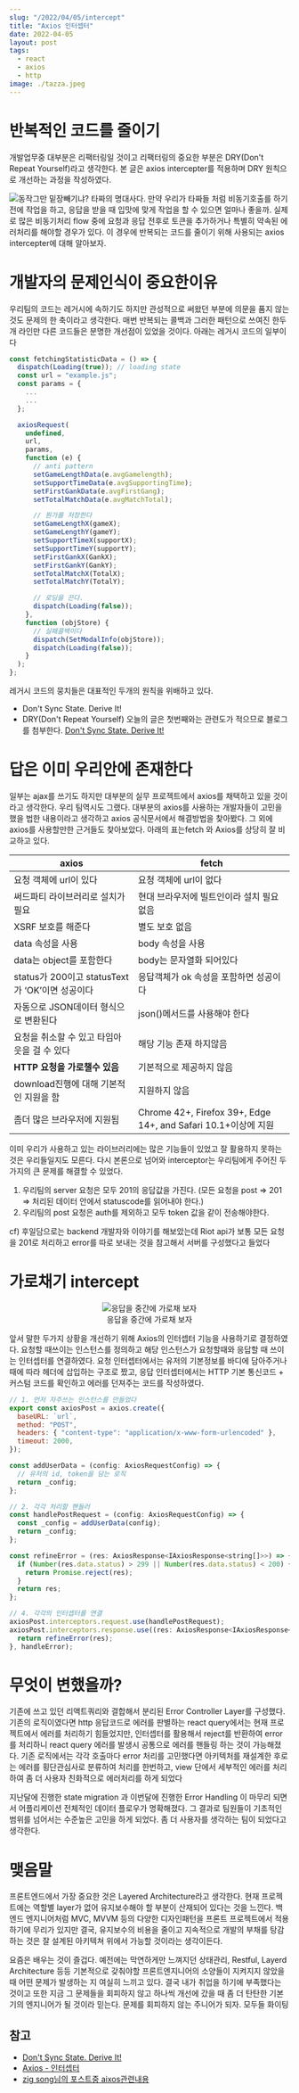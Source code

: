 ```yaml
---
slug: "/2022/04/05/intercept"
title: "Axios 인터셉터"
date: 2022-04-05
layout: post
tags:
  - react
  - axios
  - http
image: ./tazza.jpeg
---
```


# 반복적인 코드를 줄이기

개발업무중 대부분은 리팩터링일 것이고 리팩터링의 중요한 부분은 DRY(Don't Repeat Yourself)라고 생각한다. 본 글은 axios intercepter를 적용하며 DRY 원칙으로 개선하는 과정을 작성하였다.

![동작그만 밑장빼기냐?](./tazza.jpeg)
타짜의 명대사다. 만약 우리가 타짜들 처럼 비동기호출를 하기 전에 작업을 하고, 응답을 받을 때 입맛에 맞게 작업을 할 수 있으면 얼마나 좋을까. 실제로 많은 비동기처리 flow 중에 요청과 응답 전후로 토큰을 추가하거나 특별히 약속된 에러처리를 해야할 경우가 있다. 이 경우에 반복되는 코드를 줄이기 위해 사용되는 axios intercepter에 대해 알아보자.

# 개발자의 문제인식이 중요한이유

우리팀의 코드는 레거시에 속하기도 하지만 관성적으로 써왔던 부분에 의문을 품지 않는 것도 문제의 한 축이라고 생각한다. 매번 반복되는 콜백과 그러한 패턴으로 쓰여진 한두개 라인만 다른 코드들은 분명한 개선점이 있었을 것이다. 아래는 레거시 코드의 일부이다

```js
const fetchingStatisticData = () => {
  dispatch(Loading(true)); // loading state
  const url = "example.js";
  const params = {
    ...
    ...
  };

  axiosRequest(
    undefined,
    url,
    params,
    function (e) {
      // anti pattern
      setGameLengthData(e.avgGamelength);
      setSupportTimeData(e.avgSupportingTime);
      setFirstGankData(e.avgFirstGang);
      setTotalMatchData(e.avgMatchTotal);

      // 뭔가를 저장한다
      setGameLengthX(gameX);
      setGameLengthY(gameY);
      setSupportTimeX(supportX);
      setSupportTimeY(supportY);
      setFirstGankX(GankX);
      setFirstGankY(GankY);
      setTotalMatchX(TotalX);
      setTotalMatchY(TotalY);

      // 로딩을 끈다.
      dispatch(Loading(false));
    },
    function (objStore) {
      // 실패콜백이다
      dispatch(SetModalInfo(objStore));
      dispatch(Loading(false));
    }
  );
};
```

레거시 코드의 뭉치들은 대표적인 두개의 원칙을 위배하고 있다.

- Don't Sync State. Derive It!
- DRY(Don't Repeat Yourself)
  오늘의 글은 첫번째와는 관련도가 적으므로 블로그를 첨부한다. [Don't Sync State. Derive It!](https://kentcdodds.com/blog/dont-sync-state-derive-it)

# 답은 이미 우리안에 존재한다

일부는 ajax를 쓰기도 하지만 대부분의 실무 프로젝트에서 axios를 채택하고 있을 것이라고 생각한다. 우리 팀역시도 그랬다. 대부분의 axios를 사용하는 개발자들이 고민을 했을 법한 내용이라고 생각하고 axios 공식문서에서 해결방법을 찾아봤다. 그 외에 axios를 사용할만한 근거들도 찾아보았다. 아래의 표는fetch 와 Axios를 상당히 잘 비교하고 있다.

| axios                                           | fetch                                                          |
| ----------------------------------------------- | -------------------------------------------------------------- |
| 요청 객체에 url이 있다                          | 요청 객체에 url이 없다                                         |
| 써드파티 라이브러리로 설치가 필요               | 현대 브라우저에 빌트인이라 설치 필요 없음                      |
| XSRF 보호를 해준다                              | 별도 보호 없음                                                 |
| data 속성을 사용                                | body 속성을 사용                                               |
| data는 object를 포함한다                        | body는 문자열화 되어있다                                       |
| status가 200이고 statusText가 ‘OK’이면 성공이다 | 응답객체가 ok 속성을 포함하면 성공이다                         |
| 자동으로 JSON데이터 형식으로 변환된다           | json()메서드를 사용해야 한다                                   |
| 요청을 취소할 수 있고 타임아웃을 걸 수 있다     | 해당 기능 존재 하지않음                                        |
| **HTTP 요청을 가로챌수 있음**                   | 기본적으로 제공하지 않음                                       |
| download진행에 대해 기본적인 지원을 함          | 지원하지 않음                                                  |
| 좀더 많은 브라우저에 지원됨                     | Chrome 42+, Firefox 39+, Edge 14+, and Safari 10.1+이상에 지원 |

이미 우리가 사용하고 있는 라이브러리에는 많은 기능들이 있었고 잘 활용하지 못하는 것은 우리들일지도 모른다. 다시 본론으로 넘어와 interceptor는 우리팀에게 주어진 두가지의 큰 문제를 해결할 수 있었다.

1. 우리팀의 server 요청은 모두 201의 응답값을 가진다. (모든 요청을 post => 201 => 처리된 데이터 안에서 statuscode를 읽어내야 한다.)
2. 우리팀의 post 요청은 auth를 제외하고 모두 token 값을 같이 전송해야한다.

cf) 후일담으로는 backend 개발자와 이야기를 해보았는데 Riot api가 보통 모든 요청을 201로 처리하고 error를 따로 보내는 것을 참고해서 서버를 구성했다고 들었다

# 가로채기 intercept

<figure align="center">
  <img src="https://c.tenor.com/uEXr3DWcDQ8AAAAd/girl-baseball.gif" alt="응답을 중간에 가로채 보자"/>
  <figcaption>응답을 중간에 가로채 보자</figcaption>
</figure>

앞서 말한 두가지 상황을 개선하기 위해 Axios의 인터셉터 기능을 사용하기로 결정하였다. 요청할 때쓰이는 인스턴스를 정의하고 해당 인스턴스가 요청할때와 응답할 때 쓰이는 인터셉터를 연결하였다. 요청 인터셉터에서는 유저의 기본정보를 바디에 담아주거나 때에 따라 헤더에 삽입하는 구조로 짰고, 응답 인터셉터에서는 HTTP 기본 통신코드 + 커스텀 코드를 확인하고 에러를 던져주는 코드를 작성하였다.

```js
// 1. 먼저 자주쓰는 인스턴스를 만들었다
export const axiosPost = axios.create({
  baseURL: `url`,
  method: "POST",
  headers: { "content-type": "application/x-www-form-urlencoded" },
  timeout: 2000,
});

const addUserData = (config: AxiosRequestConfig) => {
  // 유저의 id, token을 담는 로직
  return _config;
};

// 2. 각각 처리할 핸들러
const handlePostRequest = (config: AxiosRequestConfig) => {
  const _config = addUserData(config);
  return _config;
};

const refineError = (res: AxiosResponse<IAxiosResponse<string[]>>) => {
  if (Number(res.data.status) > 299 || Number(res.data.status) < 200) {
    return Promise.reject(res);
  }
  return res;
};

// 4. 각각의 인터셉터를 연결
axiosPost.interceptors.request.use(handlePostRequest);
axiosPost.interceptors.response.use((res: AxiosResponse<IAxiosResponse<string[]>>) => {
  return refineError(res);
}, handleError);
```

# 무엇이 변했을까?

기존에 쓰고 있던 리액트쿼리와 결합해서 분리된 Error Controller Layer를 구성했다. 기존의 로직이였다면 http 응답코드로 에러를 판별하는 react query에서는 현재 프로젝트에서 에러를 처리하기 힘들었지만, 인터셉터를 활용해서 reject를 반환하여 error를 처리하니 react query 에러를 발생시 공통으로 에러를 핸들링 하는 것이 가능해졌다. 기존 로직에서는 각각 호출마다 error 처리를 고민했다면 아키텍처를 재설계한 후로는 에러를 횡단관심사로 분류하여 처리를 한번하고, view 단에서 세부적인 에러를 처리하여 좀 더 사용자 친화적으로 에러처리를 하게 되었다

지난달에 진행한 state migration 과 이번달에 진행한 Error Handling 이 마무리 되면서 어플리케이션 전체적인 데이터 플로우가 명확해졌다. 그 결과로 팀원들이 기초적인 범위를 넘어서는 수준높은 고민을 하게 되었다. 좀 더 사용자를 생각하는 팀이 되었다고 생각한다.

# 맺음말

프론트엔드에서 가장 중요한 것은 Layered Architecture라고 생각한다. 현재 프로젝트에는 역할별 layer가 없어 유지보수해야 할 부분이 산재되어 있다는 것을 느낀다. 백엔드 엔지니어처럼 MVC, MVVM 등의 다양한 디자인패턴을 프론트 프로젝트에서 적용하기에 무리가 있지만 결국, 유지보수의 비용을 줄이고 지속적으로 개발의 부채를 탕감하는 것은 잘 설계된 아키텍쳐 위에서 가능할 것이라는 생각이든다.

요즘은 배우는 것이 즐겁다. 예전에는 막연하게만 느껴지던 상태관리, Restful, Layerd Architecture 등등 기본적으로 갖춰야할 프론트엔지니어의 소양들이 지켜지지 않았을 때 어떤 문제가 발생하는 지 여실히 느끼고 있다. 결국 내가 취업을 하기에 부족했다는 것이고 또한 지금 그 문제들을 회피하지 않고 하나씩 개선에 갔을 때 좀 더 탄탄한 기본기의 엔지니어가 될 것이라 믿는다. 문제를 회피하지 않는 주니어가 되자. 모두들 화이팅

## 참고

- [Don't Sync State. Derive It!](https://kentcdodds.com/blog/dont-sync-state-derive-it)
- [Axios - 인터셉터](https://axios-http.com/kr/docs/interceptors)
- [zig song님의 포스트중 aixos관련내용](https://zigsong.github.io/2021/08/19/wtc-lv3-log-1/#%EC%9A%B0%ED%85%8C%EC%BD%94-Lv3-%ED%95%99%EC%8A%B5%EB%A1%9C%EA%B7%B8-%EC%82%AC%EC%9A%A9-%EB%9D%BC%EC%9D%B4%EB%B8%8C%EB%9F%AC%EB%A6%AC-%EC%A0%95%EB%A6%AC)

